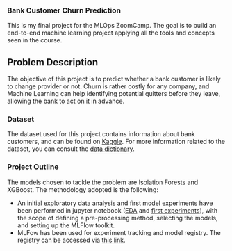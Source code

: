 ### Bank Customer Churn Prediction 

This is my final project for the MLOps ZoomCamp. The goal is to build an end-to-end machine learning project applying all the tools and concepts seen in the course. 

## Problem Description

The objective of this project is to predict whether a bank customer is likely to change provider or not. Churn is rather costly for any company, and Machine Learning can help identifying potential quitters before they leave, allowing the bank to act on it in advance. 

### Dataset

The dataset used for this project contains information about bank customers, and can be found on [Kaggle](https://www.kaggle.com/datasets/radheshyamkollipara/bank-customer-churn). For more information related to the dataset, you can consult the [data dictionary](https://github.com/FrancescaBellucci/mlops-zoomcamp/blob/main/final_project/data/README.md).

### Project Outline

The models chosen to tackle the problem are Isolation Forests and XGBoost. The methodology adopted is the following: 
* An initial exploratory data analysis and first model experiments have been performed in jupyter notebook ([EDA]() and [first experiments]()), with the scope of defining a pre-processing method, selecting the models, and setting up the MLFlow toolkit.
* MLFow has been used for experiment tracking and model registry. The registry can be accessed via [this link]().

